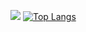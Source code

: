 ![](https://github-readme-stats.vercel.app/api?username=dilongx&count_private=true&show_icons=true)
[![Top Langs](https://github-readme-stats.vercel.app/api/top-langs/?username=dilongx)](https://github.com/anuraghazra/github-readme-stats)
